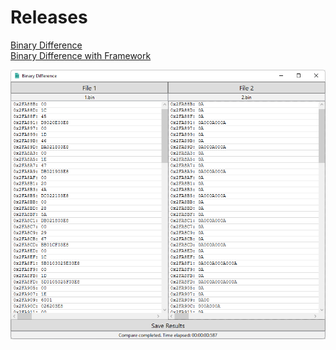 # Releases
[Binary Difference](https://github.com/mbwilding/BinaryDifference/releases/download/1.0/BinaryDifference.exe)<br />
[Binary Difference with Framework](https://github.com/mbwilding/BinaryDifference/releases/download/1.0/BinaryDifference-Core.zip)

![Image](https://raw.githubusercontent.com/mbwilding/BinaryDifference/main/Preview.png)
